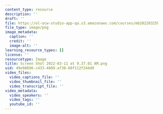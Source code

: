 ```yaml
---
content_type: resource
description: ''
draft: ''
file: https://ol-ocw-studio-app-qa.s3.amazonaws.com/courses/mb20220325h/screen-shot-2022-03-11-at-93701-am.png
file_type: image/png
image_metadata:
  caption: ''
  credit: ''
  image-alt: ''
learning_resource_types: []
license: ''
resourcetype: Image
title: Screen Shot 2022-03-11 at 9.37.01 AM.png
uid: 49e98696-c433-4609-af38-60f112f244d9
video_files:
  video_captions_file: ''
  video_thumbnail_file: ''
  video_transcript_file: ''
video_metadata:
  video_speakers: ''
  video_tags: ''
  youtube_id: ''
---
```


